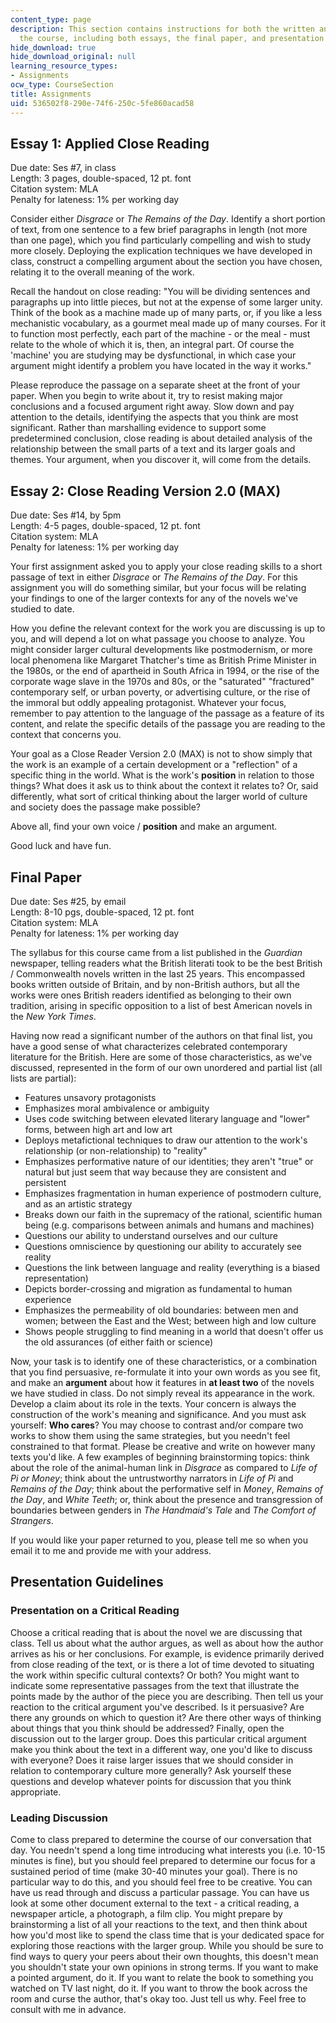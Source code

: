 ```yaml
---
content_type: page
description: This section contains instructions for both the written and oral for
  the course, including both essays, the final paper, and presentation guidelines.
hide_download: true
hide_download_original: null
learning_resource_types:
- Assignments
ocw_type: CourseSection
title: Assignments
uid: 536502f8-290e-74f6-250c-5fe860acad58
---
```


Essay 1: Applied Close Reading
------------------------------

Due date: Ses #7, in class  
Length: 3 pages, double-spaced, 12 pt. font  
Citation system: MLA  
Penalty for lateness: 1% per working day

Consider either _Disgrace_ or _The Remains of the Day_. Identify a short portion of text, from one sentence to a few brief paragraphs in length (not more than one page), which you find particularly compelling and wish to study more closely. Deploying the explication techniques we have developed in class, construct a compelling argument about the section you have chosen, relating it to the overall meaning of the work.

Recall the handout on close reading: "You will be dividing sentences and paragraphs up into little pieces, but not at the expense of some larger unity. Think of the book as a machine made up of many parts, or, if you like a less mechanistic vocabulary, as a gourmet meal made up of many courses. For it to function most perfectly, each part of the machine - or the meal - must relate to the whole of which it is, then, an integral part. Of course the 'machine' you are studying may be dysfunctional, in which case your argument might identify a problem you have located in the way it works."

Please reproduce the passage on a separate sheet at the front of your paper. When you begin to write about it, try to resist making major conclusions and a focused argument right away. Slow down and pay attention to the details, identifying the aspects that you think are most significant. Rather than marshalling evidence to support some predetermined conclusion, close reading is about detailed analysis of the relationship between the small parts of a text and its larger goals and themes. Your argument, when you discover it, will come from the details.

Essay 2: Close Reading Version 2.0 (MAX)
----------------------------------------

Due date: Ses #14, by 5pm  
Length: 4-5 pages, double-spaced, 12 pt. font  
Citation system: MLA  
Penalty for lateness: 1% per working day

Your first assignment asked you to apply your close reading skills to a short passage of text in either _Disgrace_ or _The Remains of the Day_. For this assignment you will do something similar, but your focus will be relating your findings to one of the larger contexts for any of the novels we've studied to date.

How you define the relevant context for the work you are discussing is up to you, and will depend a lot on what passage you choose to analyze. You might consider larger cultural developments like postmodernism, or more local phenomena like Margaret Thatcher's time as British Prime Minister in the 1980s, or the end of apartheid in South Africa in 1994, or the rise of the corporate wage slave in the 1970s and 80s, or the "saturated" "fractured" contemporary self, or urban poverty, or advertising culture, or the rise of the immoral but oddly appealing protagonist. Whatever your focus, remember to pay attention to the language of the passage as a feature of its content, and relate the specific details of the passage you are reading to the context that concerns you.

Your goal as a Close Reader Version 2.0 (MAX) is not to show simply that the work is an example of a certain development or a "reflection" of a specific thing in the world. What is the work's **position** in relation to those things? What does it ask us to think about the context it relates to? Or, said differently, what sort of critical thinking about the larger world of culture and society does the passage make possible?

Above all, find your own voice / **position** and make an argument.

Good luck and have fun.

Final Paper
-----------

Due date: Ses #25, by email  
Length: 8-10 pgs, double-spaced, 12 pt. font  
Citation system: MLA  
Penalty for lateness: 1% per working day

The syllabus for this course came from a list published in the _Guardian_ newspaper, telling readers what the British literati took to be the best British / Commonwealth novels written in the last 25 years. This encompassed books written outside of Britain, and by non-British authors, but all the works were ones British readers identified as belonging to their own tradition, arising in specific opposition to a list of best American novels in the _New York Times_.

Having now read a significant number of the authors on that final list, you have a good sense of what characterizes celebrated contemporary literature for the British. Here are some of those characteristics, as we've discussed, represented in the form of our own unordered and partial list (all lists are partial):

*   Features unsavory protagonists
*   Emphasizes moral ambivalence or ambiguity
*   Uses code switching between elevated literary language and "lower" forms, between high art and low art
*   Deploys metafictional techniques to draw our attention to the work's relationship (or non-relationship) to "reality"
*   Emphasizes performative nature of our identities; they aren't "true" or natural but just seem that way because they are consistent and persistent
*   Emphasizes fragmentation in human experience of postmodern culture, and as an artistic strategy
*   Breaks down our faith in the supremacy of the rational, scientific human being (e.g. comparisons between animals and humans and machines)
*   Questions our ability to understand ourselves and our culture
*   Questions omniscience by questioning our ability to accurately see reality
*   Questions the link between language and reality (everything is a biased representation)
*   Depicts border-crossing and migration as fundamental to human experience
*   Emphasizes the permeability of old boundaries: between men and women; between the East and the West; between high and low culture
*   Shows people struggling to find meaning in a world that doesn't offer us the old assurances (of either faith or science)

Now, your task is to identify one of these characteristics, or a combination that you find persuasive, re-formulate it into your own words as you see fit, and make an **argument** about how it features in **at least two** of the novels we have studied in class. Do not simply reveal its appearance in the work. Develop a claim about its role in the texts. Your concern is always the construction of the work's meaning and significance. And you must ask yourself: **Who cares**? You may choose to contrast and/or compare two works to show them using the same strategies, but you needn't feel constrained to that format. Please be creative and write on however many texts you'd like. A few examples of beginning brainstorming topics: think about the role of the animal-human link in _Disgrace_ as compared to _Life of Pi or Money_; think about the untrustworthy narrators in _Life of Pi_ and _Remains of the Day_; think about the performative self in _Money_, _Remains of the Day_, and _White Teeth_; or, think about the presence and transgression of boundaries between genders in _The Handmaid's Tale_ and _The Comfort of Strangers_.

If you would like your paper returned to you, please tell me so when you email it to me and provide me with your address.

Presentation Guidelines
-----------------------

### Presentation on a Critical Reading

Choose a critical reading that is about the novel we are discussing that class. Tell us about what the author argues, as well as about how the author arrives as his or her conclusions. For example, is evidence primarily derived from close reading of the text, or is there a lot of time devoted to situating the work within specific cultural contexts? Or both? You might want to indicate some representative passages from the text that illustrate the points made by the author of the piece you are describing. Then tell us your reaction to the critical argument you've described. Is it persuasive? Are there any grounds on which to question it? Are there other ways of thinking about things that you think should be addressed? Finally, open the discussion out to the larger group. Does this particular critical argument make you think about the text in a different way, one you'd like to discuss with everyone? Does it raise larger issues that we should consider in relation to contemporary culture more generally? Ask yourself these questions and develop whatever points for discussion that you think appropriate.

### Leading Discussion

Come to class prepared to determine the course of our conversation that day. You needn't spend a long time introducing what interests you (i.e. 10-15 minutes is fine), but you should feel prepared to determine our focus for a sustained period of time (make 30-40 minutes your goal). There is no particular way to do this, and you should feel free to be creative. You can have us read through and discuss a particular passage. You can have us look at some other document external to the text - a critical reading, a newspaper article, a photograph, a film clip. You might prepare by brainstorming a list of all your reactions to the text, and then think about how you'd most like to spend the class time that is your dedicated space for exploring those reactions with the larger group. While you should be sure to find ways to query your peers about their own thoughts, this doesn't mean you shouldn't state your own opinions in strong terms. If you want to make a pointed argument, do it. If you want to relate the book to something you watched on TV last night, do it. If you want to throw the book across the room and curse the author, that's okay too. Just tell us why. Feel free to consult with me in advance.
